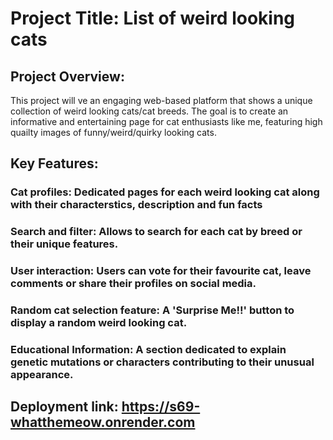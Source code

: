 # Project Title: List of weird looking cats

## Project Overview:
This project will ve an engaging web-based platform that shows a unique collection of weird looking cats/cat breeds. The goal is to create an informative and entertaining page for cat enthusiasts like me, featuring high quailty images of funny/weird/quirky looking cats.

## Key Features:

### Cat profiles: Dedicated pages for each weird looking cat along with their characterstics, description and fun facts
### Search and filter: Allows to search for each cat by breed or their unique features.
### User interaction: Users can vote for their favourite cat, leave comments or share their profiles on social media.
### Random cat selection feature: A 'Surprise Me!!' button to display a random weird looking cat.
### Educational Information: A section dedicated to explain genetic mutations or characters contributing to their unusual appearance.


## Deployment link: https://s69-whatthemeow.onrender.com